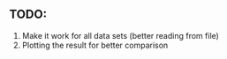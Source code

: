 ## TODO:
1. Make it work for all data sets (better reading from file)
2. Plotting the result for better comparison